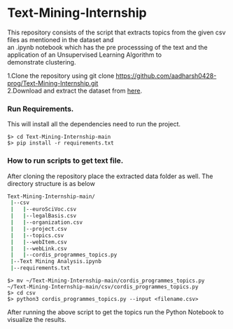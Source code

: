 # Text-Mining-Internship

This repository consists of the script that extracts topics from the given csv files as mentioned in the dataset and <br>
an .ipynb notebook which has the pre processsing of the text and the application of an Unsupervised Learning Algorithm to <br>
demonstrate clustering. <br>

1.Clone the repository using git clone https://github.com/aadharsh0428-prog/Text-Mining-Internship.git <br>
2.Download and extract the dataset from [here](https://cordis.europa.eu/data/cordis-h2020projects-csv.zip). <br>

### Run Requirements. 
This will install all the dependencies need to run the project.

```
$> cd Text-Mining-Internship-main
$> pip install -r requirements.txt
```

### How to run scripts to get text file.

After cloning the repository place the extracted data folder as well. The directory structure is as below <br>

```bash
Text-Mining-Internship-main/
 |--csv
 |   |--euroSciVoc.csv
 |   |--legalBasis.csv
 |   |--organization.csv
 |   |--project.csv
 |   |--topics.csv
 |   |--webItem.csv
 |   |--webLink.csv
 |   |--cordis_programmes_topics.py
 |--Text Mining Analysis.ipynb
 |--requirements.txt
```
```
$> mv ~/Text-Mining-Internship-main/cordis_programmes_topics.py ~/Text-Mining-Internship-main/csv/cordis_programmes_topics.py
$> cd csv
$> python3 cordis_programmes_topics.py --input <filename.csv>
```
After running the above script to get the topics run the Python Notebook to visualize the results.
